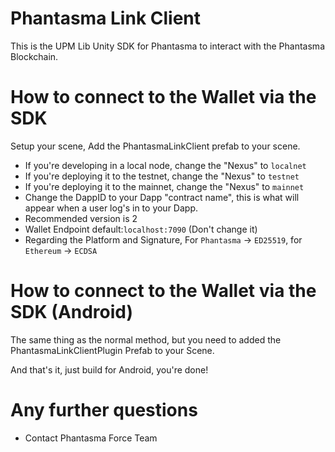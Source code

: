 # Phantasma Link Client
This is the UPM Lib Unity SDK for Phantasma to interact with the Phantasma Blockchain.

# How to connect to the Wallet via the SDK
Setup your scene, Add the PhantasmaLinkClient prefab to your scene.
* If you're developing in a local node, change the "Nexus" to `localnet`
* If you're deploying it to the testnet, change the "Nexus" to `testnet`
* If you're deploying it to the mainnet, change the "Nexus" to `mainnet`
* Change the DappID to your Dapp "contract name", this is what will appear when a user log's in to your Dapp.
* Recommended version is 2
* Wallet Endpoint default:`localhost:7090` (Don't change it)
* Regarding the Platform and Signature, For `Phantasma` -> `ED25519`, for `Ethereum` -> `ECDSA`

# How to connect to the Wallet via the SDK (Android)
The same thing as the normal method, but you need to added the PhantasmaLinkClientPlugin Prefab to your Scene.

And that's it, just build for Android, you're done!

# Any further questions
- Contact Phantasma Force Team